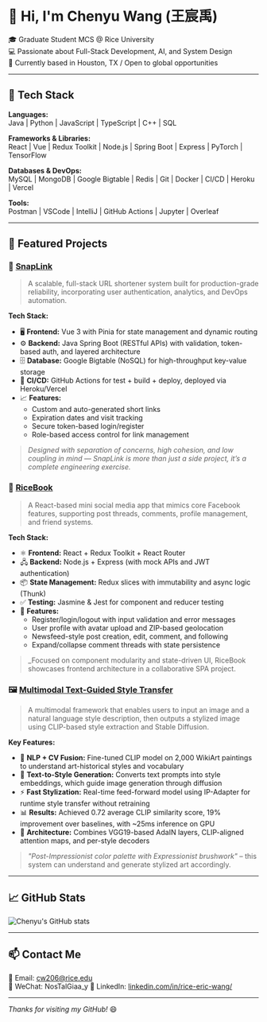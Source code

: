 # 👋 Hi, I'm Chenyu Wang (王宸禹)

🎓 Graduate Student MCS @ Rice University  
💻 Passionate about Full-Stack Development, AI, and System Design  
📍 Currently based in Houston, TX / Open to global opportunities

---

## 🔧 Tech Stack

**Languages:**  
Java | Python | JavaScript | TypeScript | C++ | SQL  

**Frameworks & Libraries:**  
React | Vue | Redux Toolkit | Node.js | Spring Boot | Express | PyTorch | TensorFlow

**Databases & DevOps:**  
MySQL | MongoDB | Google Bigtable | Redis | Git | Docker | CI/CD | Heroku | Vercel

**Tools:**  
Postman | VSCode | IntelliJ | GitHub Actions | Jupyter | Overleaf  

---

## 🌟 Featured Projects

### 🔗 [SnapLink](https://github.com/Ireliaww/Comp_539_Project_Group1)
> A scalable, full-stack URL shortener system built for production-grade reliability, incorporating user authentication, analytics, and DevOps automation.

**Tech Stack:**
- 🖥️ **Frontend:** Vue 3 with Pinia for state management and dynamic routing  
- ⚙️ **Backend:** Java Spring Boot (RESTful APIs) with validation, token-based auth, and layered architecture  
- 🗄️ **Database:** Google Bigtable (NoSQL) for high-throughput key-value storage  
- 🚀 **CI/CD:** GitHub Actions for test + build + deploy, deployed via Heroku/Vercel  
- 📈 **Features:** 
  - Custom and auto-generated short links
  - Expiration dates and visit tracking
  - Secure token-based login/register
  - Role-based access control for link management

> _Designed with separation of concerns, high cohesion, and low coupling in mind — SnapLink is more than just a side project, it’s a complete engineering exercise._

### 📘 [RiceBook](https://github.com/Ireliaww/RiceBook)  
> A React-based mini social media app that mimics core Facebook features, supporting post threads, comments, profile management, and friend systems.

**Tech Stack:**
- ⚛️ **Frontend:** React + Redux Toolkit + React Router  
- 🖧 **Backend:** Node.js + Express (with mock APIs and JWT authentication)  
- 📦 **State Management:** Redux slices with immutability and async logic (Thunk)  
- ✅ **Testing:** Jasmine & Jest for component and reducer testing  
- 🧩 **Features:** 
  - Register/login/logout with input validation and error messages  
  - User profile with avatar upload and ZIP-based geolocation  
  - Newsfeed-style post creation, edit, comment, and following  
  - Expand/collapse comment threads with state persistence

> _Focused on component modularity and state-driven UI, RiceBook showcases frontend architecture in a collaborative SPA project.

### 🖼️ [Multimodal Text-Guided Style Transfer](https://github.com/Ireliaww/COMP646-Project)
> A multimodal framework that enables users to input an image and a natural language style description, then outputs a stylized image using CLIP-based style extraction and Stable Diffusion.

**Key Features:**
- 🧠 **NLP + CV Fusion:** Fine-tuned CLIP model on 2,000 WikiArt paintings to understand art-historical styles and vocabulary  
- 🎨 **Text-to-Style Generation:** Converts text prompts into style embeddings, which guide image generation through diffusion  
- ⚡ **Fast Stylization:** Real-time feed-forward model using IP-Adapter for runtime style transfer without retraining  
- 📊 **Results:** Achieved 0.72 average CLIP similarity score, 19% improvement over baselines, with ~25ms inference on GPU  
- 🧪 **Architecture:** Combines VGG19-based AdaIN layers, CLIP-aligned attention maps, and per-style decoders

> _"Post-Impressionist color palette with Expressionist brushwork"_ – this system can understand and generate stylized art accordingly.

---

## 📈 GitHub Stats

![Chenyu's GitHub stats](https://github-readme-stats.vercel.app/api?username=Ireliaww&show_icons=true&theme=default)

---

## 📫 Contact Me

📮 Email: cw206@rice.edu  
📱 WeChat:  NosTalGiaa_y
🔗 LinkedIn: [linkedin.com/in/rice-eric-wang/](https://www.linkedin.com/in/rice-eric-wang/)

---

_Thanks for visiting my GitHub!_ 😄
